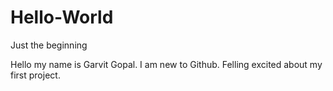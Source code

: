# Hello-World
Just the beginning

Hello my name is Garvit Gopal. I am new to Github. Felling excited about my first project.
